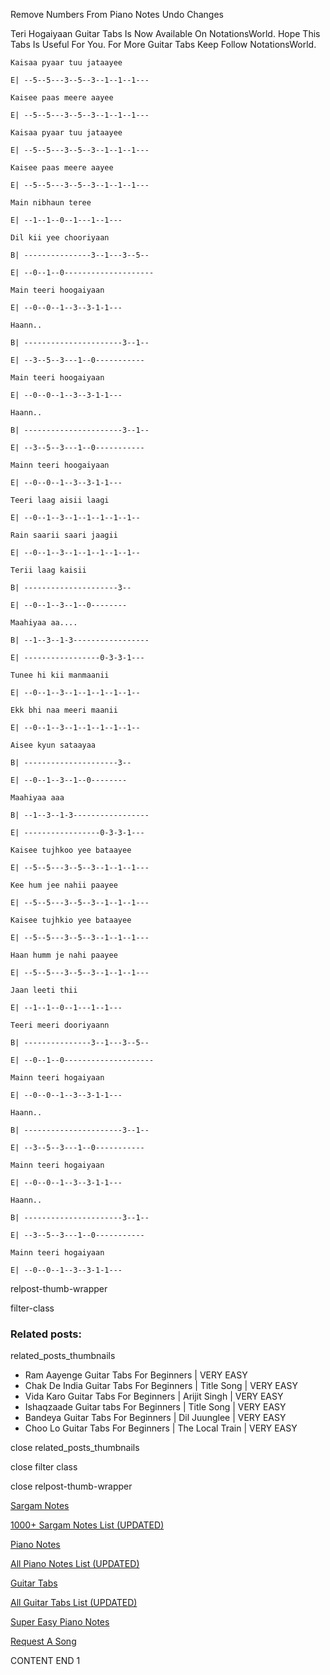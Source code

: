 
Remove Numbers From Piano Notes
Undo Changes

Teri Hogaiyaan Guitar Tabs Is Now Available On NotationsWorld. Hope This Tabs Is Useful For You. For More Guitar Tabs Keep Follow NotationsWorld.

```
Kaisaa pyaar tuu jataayee

E| --5--5---3--5--3--1--1--1---

Kaisee paas meere aayee

E| --5--5---3--5--3--1--1--1---

Kaisaa pyaar tuu jataayee

E| --5--5---3--5--3--1--1--1---

Kaisee paas meere aayee

E| --5--5---3--5--3--1--1--1---

Main nibhaun teree

E| --1--1--0--1---1--1---

Dil kii yee chooriyaan

B| ---------------3--1---3--5--

E| --0--1--0--------------------

Main teeri hoogaiyaan

E| --0--0--1--3--3-1-1---

Haann..

B| ----------------------3--1--

E| --3--5--3---1--0-----------

Main teeri hoogaiyaan

E| --0--0--1--3--3-1-1---

Haann..

B| ----------------------3--1--

E| --3--5--3---1--0-----------

Mainn teeri hoogaiyaan

E| --0--0--1--3--3-1-1---

Teeri laag aisii laagi

E| --0--1--3--1--1--1--1--1--

Rain saarii saari jaagii

E| --0--1--3--1--1--1--1--1--

Terii laag kaisii

B| ---------------------3--

E| --0--1--3--1--0--------

Maahiyaa aa....

B| --1--3--1-3-----------------

E| -----------------0-3-3-1---

Tunee hi kii manmaanii

E| --0--1--3--1--1--1--1--1--

Ekk bhi naa meeri maanii

E| --0--1--3--1--1--1--1--1--

Aisee kyun sataayaa

B| ---------------------3--

E| --0--1--3--1--0--------

Maahiyaa aaa

B| --1--3--1-3-----------------

E| -----------------0-3-3-1---

Kaisee tujhkoo yee bataayee

E| --5--5---3--5--3--1--1--1---

Kee hum jee nahii paayee

E| --5--5---3--5--3--1--1--1---

Kaisee tujhkio yee bataayee

E| --5--5---3--5--3--1--1--1---

Haan humm je nahi paayee

E| --5--5---3--5--3--1--1--1---

Jaan leeti thii

E| --1--1--0--1---1--1---

Teeri meeri dooriyaann

B| ---------------3--1---3--5--

E| --0--1--0--------------------

Mainn teeri hogaiyaan

E| --0--0--1--3--3-1-1---

Haann..

B| ----------------------3--1--

E| --3--5--3---1--0-----------

Mainn teeri hogaiyaan

E| --0--0--1--3--3-1-1---

Haann..

B| ----------------------3--1--

E| --3--5--3---1--0-----------

Mainn teeri hogaiyaan

E| --0--0--1--3--3-1-1---
```

relpost-thumb-wrapper

filter-class

### Related posts:

related_posts_thumbnails

* Ram Aayenge Guitar Tabs For Beginners | VERY EASY
* Chak De India Guitar Tabs For Beginners | Title Song | VERY EASY
* Vida Karo Guitar Tabs For Beginners | Arijit Singh | VERY EASY
* Ishaqzaade Guitar tabs For Beginners | Title Song | VERY EASY
* Bandeya Guitar Tabs For Beginners | Dil Juunglee | VERY EASY
* Choo Lo Guitar Tabs For Beginners | The Local Train | VERY EASY

close related_posts_thumbnails

close filter class

close relpost-thumb-wrapper

[Sargam Notes](https://www.notationsworld.com/sargam-notes.html)

[1000+ Sargam Notes List (UPDATED)](https://www.notationsworld.com/all-songs-list-sargam-notes.html)

[Piano Notes](https://www.notationsworld.com/piano-notes.html)

[All Piano Notes List (UPDATED)](https://www.notationsworld.com/all-songs-list-piano-notes.html)

[Guitar Tabs](https://www.notationsworld.com/guitar-tabs.html)

[All Guitar Tabs List (UPDATED)](https://www.notationsworld.com/all-songs-list-guitar-tabs.html)

[Super Easy Piano Notes](https://studywall.in/)

[Request A Song](https://www.notationsworld.com/request-a-song.html)

CONTENT END 1

